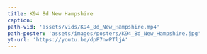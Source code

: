 ```yaml
---
title: K94 8d New Hampshire
caption:
path-vid: 'assets/vids/K94_8d_New_Hampshire.mp4'
path-poster: 'assets/images/posters/K94_8d_New_Hampshire.jpg'
yt-url: 'https://youtu.be/dpP7nwPTljA'
---
```

